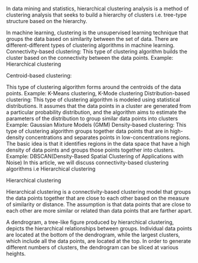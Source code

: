 In data mining and statistics, hierarchical clustering analysis is a method of clustering analysis that seeks to build a hierarchy of clusters i.e. tree-type structure based on the hierarchy. 

In machine learning, clustering is the unsupervised learning technique that groups the data based on similarity between the set of data. There are different-different types of clustering algorithms in machine learning. Connectivity-based clustering: This type of clustering algorithm builds the cluster based on the connectivity between the data points. Example: Hierarchical clustering

Centroid-based clustering:

This type of clustering algorithm forms around the centroids of the data points. Example: K-Means clustering, K-Mode clustering
Distribution-based clustering: This type of clustering algorithm is modeled using statistical distributions. It assumes that the data points in a cluster are generated from a particular probability distribution, and the algorithm aims to estimate the parameters of the distribution to group similar data points into clusters Example: Gaussian Mixture Models (GMM)
Density-based clustering: This type of clustering algorithm groups together data points that are in high-density concentrations and separates points in low-concentrations regions. The basic idea is that it identifies regions in the data space that have a high density of data points and groups those points together into clusters. Example: DBSCAN(Density-Based Spatial Clustering of Applications with Noise)
In this article, we will discuss connectivity-based clustering algorithms i.e Hierarchical clustering

Hierarchical clustering

Hierarchical clustering is a connectivity-based clustering model that groups the data points together that are close to each other based on the measure of similarity or distance. The assumption is that data points that are close to each other are more similar or related than data points that are farther apart.

A dendrogram, a tree-like figure produced by hierarchical clustering, depicts the hierarchical relationships between groups. Individual data points are located at the bottom of the dendrogram, while the largest clusters, which include all the data points, are located at the top. In order to generate different numbers of clusters, the dendrogram can be sliced at various heights.
